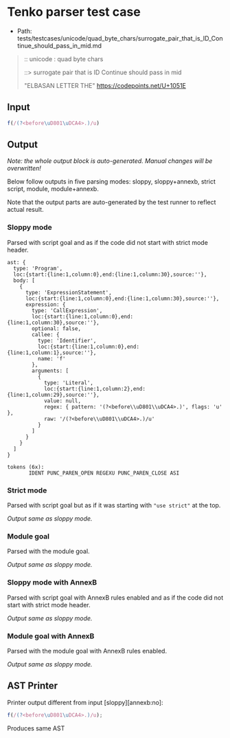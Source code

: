 # Tenko parser test case

- Path: tests/testcases/unicode/quad_byte_chars/surrogate_pair_that_is_ID_Continue_should_pass_in_mid.md

> :: unicode : quad byte chars
>
> ::> surrogate pair that is ID Continue should pass in mid
>
> "ELBASAN LETTER THE" https://codepoints.net/U+1051E

## Input

`````js
f(/(?<before\uD801\uDCA4>.)/u)
`````

## Output

_Note: the whole output block is auto-generated. Manual changes will be overwritten!_

Below follow outputs in five parsing modes: sloppy, sloppy+annexb, strict script, module, module+annexb.

Note that the output parts are auto-generated by the test runner to reflect actual result.

### Sloppy mode

Parsed with script goal and as if the code did not start with strict mode header.

`````
ast: {
  type: 'Program',
  loc:{start:{line:1,column:0},end:{line:1,column:30},source:''},
  body: [
    {
      type: 'ExpressionStatement',
      loc:{start:{line:1,column:0},end:{line:1,column:30},source:''},
      expression: {
        type: 'CallExpression',
        loc:{start:{line:1,column:0},end:{line:1,column:30},source:''},
        optional: false,
        callee: {
          type: 'Identifier',
          loc:{start:{line:1,column:0},end:{line:1,column:1},source:''},
          name: 'f'
        },
        arguments: [
          {
            type: 'Literal',
            loc:{start:{line:1,column:2},end:{line:1,column:29},source:''},
            value: null,
            regex: { pattern: '(?<before\\uD801\\uDCA4>.)', flags: 'u' },
            raw: '/(?<before\\uD801\\uDCA4>.)/u'
          }
        ]
      }
    }
  ]
}

tokens (6x):
       IDENT PUNC_PAREN_OPEN REGEXU PUNC_PAREN_CLOSE ASI
`````

### Strict mode

Parsed with script goal but as if it was starting with `"use strict"` at the top.

_Output same as sloppy mode._

### Module goal

Parsed with the module goal.

_Output same as sloppy mode._

### Sloppy mode with AnnexB

Parsed with script goal with AnnexB rules enabled and as if the code did not start with strict mode header.

_Output same as sloppy mode._

### Module goal with AnnexB

Parsed with the module goal with AnnexB rules enabled.

_Output same as sloppy mode._

## AST Printer

Printer output different from input [sloppy][annexb:no]:

````js
f(/(?<before\uD801\uDCA4>.)/u);
````

Produces same AST
